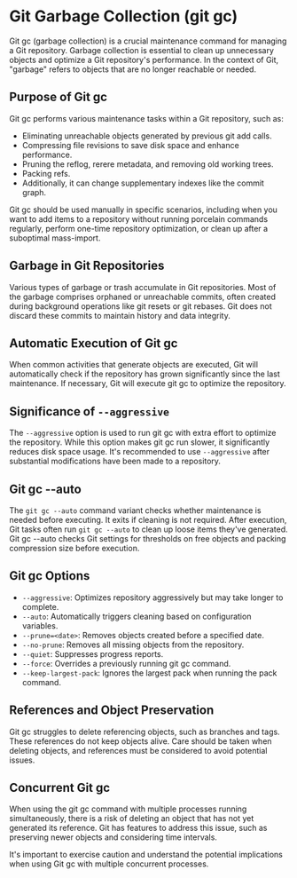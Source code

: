 # Git Garbage Collection (git gc)

Git gc (garbage collection) is a crucial maintenance command for managing a Git repository. Garbage collection is essential to clean up unnecessary objects and optimize a Git repository's performance. In the context of Git, "garbage" refers to objects that are no longer reachable or needed.

## Purpose of Git gc

Git gc performs various maintenance tasks within a Git repository, such as:

- Eliminating unreachable objects generated by previous git add calls.
- Compressing file revisions to save disk space and enhance performance.
- Pruning the reflog, rerere metadata, and removing old working trees.
- Packing refs.
- Additionally, it can change supplementary indexes like the commit graph.

Git gc should be used manually in specific scenarios, including when you want to add items to a repository without running porcelain commands regularly, perform one-time repository optimization, or clean up after a suboptimal mass-import.

## Garbage in Git Repositories

Various types of garbage or trash accumulate in Git repositories. Most of the garbage comprises orphaned or unreachable commits, often created during background operations like git resets or git rebases. Git does not discard these commits to maintain history and data integrity.

## Automatic Execution of Git gc

When common activities that generate objects are executed, Git will automatically check if the repository has grown significantly since the last maintenance. If necessary, Git will execute git gc to optimize the repository.

## Significance of `--aggressive`

The `--aggressive` option is used to run git gc with extra effort to optimize the repository. While this option makes git gc run slower, it significantly reduces disk space usage. It's recommended to use `--aggressive` after substantial modifications have been made to a repository.


## Git gc --auto

The `git gc --auto` command variant checks whether maintenance is needed before executing. It exits if cleaning is not required. After execution, Git tasks often run `git gc --auto` to clean up loose items they've generated. Git gc --auto checks Git settings for thresholds on free objects and packing compression size before execution.

## Git gc Options

- `--aggressive`: Optimizes repository aggressively but may take longer to complete.
- `--auto`: Automatically triggers cleaning based on configuration variables.
- `--prune=<date>`: Removes objects created before a specified date.
- `--no-prune`: Removes all missing objects from the repository.
- `--quiet`: Suppresses progress reports.
- `--force`: Overrides a previously running git gc command.
- `--keep-largest-pack`: Ignores the largest pack when running the pack command.

## References and Object Preservation

Git gc struggles to delete referencing objects, such as branches and tags. These references do not keep objects alive. Care should be taken when deleting objects, and references must be considered to avoid potential issues.

## Concurrent Git gc

When using the git gc command with multiple processes running simultaneously, there is a risk of deleting an object that has not yet generated its reference. Git has features to address this issue, such as preserving newer objects and considering time intervals.

It's important to exercise caution and understand the potential implications when using Git gc with multiple concurrent processes.

